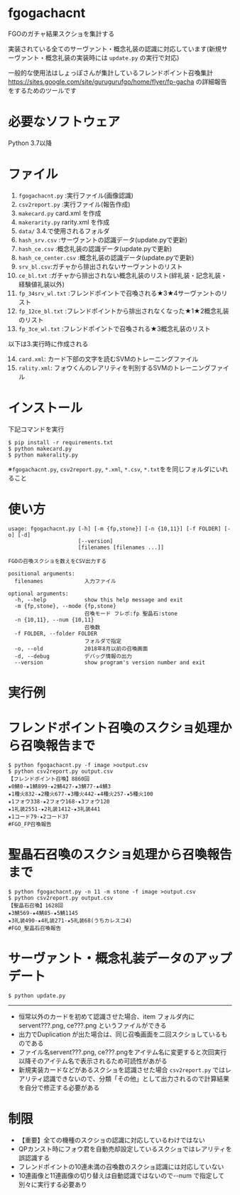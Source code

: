 # fgogachacnt
FGOのガチャ結果スクショを集計する

実装されている全てのサーヴァント・概念礼装の認識に対応しています(新規サーヴァント・概念礼装の実装時には `update.py` の実行で対応)

一般的な使用法はしょっぽさんが集計しているフレンドポイント召喚集計 https://sites.google.com/site/gurugurufgo/home/flyer/fp-gacha の詳細報告をするためのツールです

# 必要なソフトウェア
Python 3.7以降

# ファイル
1. `fgogachacnt.py` :実行ファイル(画像認識)
2. `csv2report.py` :実行ファイル(報告作成)
3. `makecard.py` card.xml を作成
4. `makerarity.py` rarity.xml を作成
5. `data/` 3.4.で使用されるフォルダ
6. `hash_srv.csv` :サーヴァントの認識データ(update.pyで更新)
7. `hash_ce.csv` :概念礼装の認識データ(update.pyで更新)
8. `hash_ce_center.csv` :概念礼装の認識データ(update.pyで更新)
9. `srv_bl.csv`:ガチャから排出されないサーヴァントのリスト
10. `ce_bl.txt` :ガチャから排出されない概念礼装のリスト(絆礼装・記念礼装・経験値礼装以外)
11. `fp_34srv_wl.txt`  :フレンドポイントで召喚される★3★4サーヴァントのリスト
12. `fp_12ce_bl.txt` :フレンドポイントから排出されなくなった★1★2概念礼装のリスト
13. `fp_3ce_wl.txt` :フレンドポイントで召喚される★3概念礼装のリスト

以下は3.実行時に作成される

14. `card.xml`:  カード下部の文字を読むSVMのトレーニングファイル
15. `rality.xml`:  フォウくんのレアリティを判別するSVMのトレーニングファイル

# インストール
下記コマンドを実行
```
$ pip install -r requirements.txt
$ python makecard.py
$ python makerality.py
```
※`fgogachacnt.py`, `csv2report.py`, `*.xml`, `*.csv`, `*.txt`をを同じフォルダにいれること


# 使い方
```
usage: fgogachacnt.py [-h] [-m {fp,stone}] [-n {10,11}] [-f FOLDER] [-o] [-d]
                      [--version]
                      [filenames [filenames ...]]

FGOの召喚スクショを数えをCSV出力する

positional arguments:
  filenames             入力ファイル

optional arguments:
  -h, --help            show this help message and exit
  -m {fp,stone}, --mode {fp,stone}
                        召喚モード フレポ:fp 聖晶石:stone
  -n {10,11}, --num {10,11}
                        召喚数
  -f FOLDER, --folder FOLDER
                        フォルダで指定
  -o, --old             2018年8月以前の召喚画面
  -d, --debug           デバッグ情報の出力
  --version             show program's version number and exit
```

# 実行例
# フレンドポイント召喚のスクショ処理から召喚報告まで
```
$ python fgogachacnt.py -f image >output.csv
$ python csv2report.py output.csv
【フレンドポイント召喚】8860回
★0鯖0-★1鯖899-★2鯖427-★3鯖77-★4鯖3
★1種火832-★2種火677-★3種火442-★4種火257-★5種火100
★1フォウ338-★2フォウ168-★3フォウ120
★1礼装2551-★2礼装1412-★3礼装441
★1コード79-★2コード37
#FGO_FP召喚報告
```
# 聖晶石召喚のスクショ処理から召喚報告まで
```
$ python fgogachacnt.py -n 11 -m stone -f image >output.csv
$ python csv2report.py output.csv
【聖晶石召喚】1628回
★3鯖569-★4鯖85-★5鯖1145
★3礼装490-★4礼装271-★5礼装68(うちカレスコ4)
#FGO_聖晶石召喚報告
```
# サーヴァント・概念礼装データのアップデート
```
$ python update.py
```

***
* 恒常以外のカードを初めて認識させた場合、item フォルダ内に servent???.png, ce???.png というファイルができる
* 出力でDuplication が出た場合は、同じ召喚画面を二回スクショしているものである
* ファイル名servent???.png, ce???.pngをアイテム名に変更すると次回実行以降そのアイテム名で表示されるため可読性があがる
* 新規実装カードなどがあるスクショを認識させた場合 `csv2report.py` ではレアリティ認識できないので、分類「その他」として出力されるので計算結果を自分で修正する必要がある

# 制限
* 【重要】全ての機種のスクショの認識に対応しているわけではない
* QPカンスト時にフォウ君を自動売却設定しているスクショではレアリティを誤認識する
* フレンドポイントの10連未満の召喚数のスクショ認識には対応していない
* 10連画像と11連画像の切り替えは自動認識ではないので--num で指定して別々に実行する必要あり
